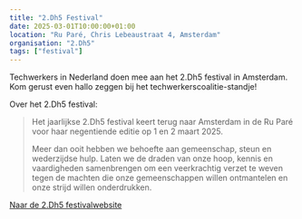 ```yaml
---
title: "2.Dh5 Festival"
date: 2025-03-01T10:00:00+01:00
location: "Ru Paré, Chris Lebeaustraat 4, Amsterdam"
organisation: "2.Dh5"
tags: ["festival"]
---
```


Techwerkers in Nederland doen mee aan het 2.Dh5 festival in Amsterdam. Kom gerust even hallo zeggen bij het techwerkerscoalitie-standje!

Over het 2.Dh5 festival:

> Het jaarlijkse 2.Dh5 festival keert terug naar Amsterdam in de Ru Paré voor haar negentiende editie op 1 en 2 maart 2025.
>
> Meer dan ooit hebben we behoefte aan gemeenschap, steun en wederzijdse hulp. Laten we de draden van onze hoop, kennis en vaardigheden samenbrengen om een veerkrachtig verzet te weven tegen de machten die onze gemeenschappen willen ontmantelen en onze strijd willen onderdrukken.

[Naar de 2.Dh5 festivalwebsite](https://www.2dh5.nl)
